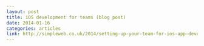 ```yaml
---
layout: post
title: iOS development for teams (blog post)
date: 2014-01-16
categories: articles
link: http://simpleweb.co.uk/2014/setting-up-your-team-for-ios-app-development/
---
```


